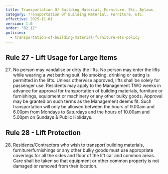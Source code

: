```yaml
---
title: Transportation Of Building Material, Furniture, Etc. Bylaws
category: Transportation Of Building Material, Furniture, Etc.
effective: 2025-11-01
version: 1.0
order: "02.12"
policies:
  - transportation-of-building-material-furniture-etc-policy
---
```


## Rule 27 - Lift Usage for Large Items

27) No person may vandalise or dirty the lifts. No person may enter the lifts while wearing a wet bathing suit. No smoking, drinking or eating is permitted in the lifts. Unless otherwise approved, lifts shall be solely for passenger use. Residents may apply to the Management TWO weeks in advance for approval for transportation of building materials, furniture or furnishings, equipment or machinery or any other bulky goods. Approval may be granted on such terms as the Management deems fit. Such transportation will only be allowed between the hours of 9.00am and 6.00pm from Mondays to Saturdays and the hours of 10.00am and 5.00pm on Sundays & Public Holidays.

## Rule 28 - Lift Protection

28) Residents/Contractors who wish to transport building materials, furniture/furnishings or any other bulky goods must use appropriate coverings for all the sides and floor of the lift car and common areas. Care shall be taken so that equipment or other common property is not damaged or removed from their location.
